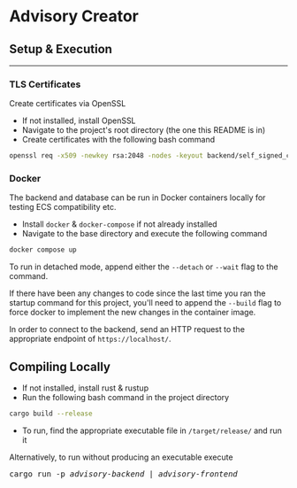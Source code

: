 # Advisory Creator

<!-- ## Project Details -->

## Setup & Execution

---

### TLS Certificates

Create certificates via OpenSSL

- If not installed, install OpenSSL
- Navigate to the project's root directory (the one this README is in)
- Create certificates with the following bash command

```bash
openssl req -x509 -newkey rsa:2048 -nodes -keyout backend/self_signed_certs/key.pem -out backend/self_signed_certs/cert.pem
```

### Docker

The backend and database can be run in Docker containers locally for testing ECS compatibility etc.

- Install `docker` & `docker-compose` if not already installed
- Navigate to the base directory and execute the following command

```bash
docker compose up
```

To run in detached mode, append either the `--detach` or `--wait` flag to the command.

If there have been any changes to code since the last time you ran the startup command for this project, you'll need to append the `--build` flag to force docker to implement the new changes in the container image.

In order to connect to the backend, send an HTTP request to the appropriate endpoint of `https://localhost/`.

## Compiling Locally

- If not installed, install rust & rustup
- Run the following bash command in the project directory

```bash
cargo build --release
```

- To run, find the appropriate executable file in `/target/release/` and run it

Alternatively, to run without producing an executable execute

<pre>
cargo run -p <i>advisory-backend</i> | <i>advisory-frontend</i>
</pre>
